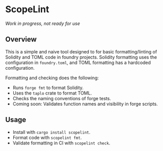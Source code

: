 # ScopeLint

_Work in progress, not ready for use_

## Overview

This is a simple and naive tool designed to for basic formatting/linting of Solidity and TOML code in foundry projects.
Solidity formatting uses the configuration in `foundry.toml`, and TOML formatting has a hardcoded configuration.

Formatting and checking does the following:

- Runs `forge fmt` to format Solidity.
- Uses the `taplo` crate to format TOML.
- Checks the naming conventions of forge tests.
- Coming soon: Validates function names and visibility in forge scripts.

## Usage

- Install with `cargo install scopelint`.
- Format code with `scopelint fmt`.
- Validate formatting in CI with `scopelint check`.
